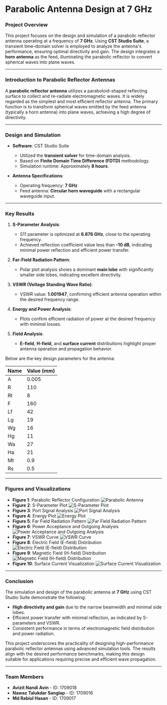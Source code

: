 # Parabolic Antenna Design at 7 GHz

### **Project Overview**
This project focuses on the design and simulation of a parabolic reflector antenna operating at a frequency of **7 GHz**. Using **CST Studio Suite**, a transient time-domain solver is employed to analyze the antenna's performance, ensuring optimal directivity and gain. The design integrates a **horn antenna** as the feed, illuminating the parabolic reflector to convert spherical waves into plane waves.

---

### **Introduction to Parabolic Reflector Antennas**
A **parabolic reflector antenna** utilizes a paraboloid-shaped reflecting surface to collect and re-radiate electromagnetic waves. It is widely regarded as the simplest and most efficient reflector antenna. The primary function is to transform spherical waves emitted by the feed antenna (typically a horn antenna) into plane waves, achieving a high degree of directivity. 

---

### **Design and Simulation**
- **Software**: CST Studio Suite
  - Utilized the **transient solver** for time-domain analysis.
  - Based on **Finite Domain Time Difference (FDTD)** methodology.
  - Simulation runtime: Approximately **8 hours**.

- **Antenna Specifications**:
  - Operating frequency: **7 GHz**
  - Feed antenna: **Circular horn waveguide** with a rectangular waveguide input.

---

### **Key Results**
1. **S-Parameter Analysis**:
   - S11 parameter is optimized at **6.876 GHz**, close to the operating frequency.
   - Achieved reflection coefficient value less than **-10 dB**, indicating minimal power reflection and efficient power transfer.

2. **Far-Field Radiation Pattern**:
   - Polar plot analysis shows a dominant **main lobe** with significantly smaller side lobes, indicating excellent directivity.

3. **VSWR (Voltage Standing Wave Ratio)**:
   - VSWR value: **1.001947**, confirming efficient antenna operation within the desired frequency range.

4. **Energy and Power Analysis**:
   - Plots confirm efficient radiation of power at the desired frequency with minimal losses.

5. **Field Analysis**:
   - **E-field**, **H-field**, and **surface current** distributions highlight proper antenna operation and propagation behavior.


Below are the key design parameters for the antenna:

| Name | Value (mm) |
|------|------------|
| A    | 0.005      |
| R    | 110        |
| Rt   | 8          |
| F    | 160        |
| Lf   | 42         |
| Lg   | 19         |
| Wg   | 16         |
| Hg   | 11         |
| Wa   | 27         |
| Ha   | 21         |
| Mt   | 0.9        |
| Rs   | 0.5        |
---

### **Figures and Visualizations**
- **Figure 1**: Parabolic Reflector Configuration
![Parabolic Antenna](https://github.com/RabiulHasan0001/Parabolic-Antenna-Design-for-7Ghz/blob/main/Images/1.PNG)
- **Figure 2**: S-Parameter Plot
![S-Parameter Plot](https://github.com/RabiulHasan0001/Parabolic-Antenna-Design-for-7Ghz/blob/main/Images/s%20paramete.PNG)
- **Figure 3**: Port Signal Analysis
![Port Signal Analysis](https://github.com/RabiulHasan0001/Parabolic-Antenna-Design-for-7Ghz/blob/main/Images/port%20signal.PNG)
- **Figure 4**: Energy Plot
![Energy Plot](https://github.com/RabiulHasan0001/Parabolic-Antenna-Design-for-7Ghz/blob/main/Images/energy.PNG)
- **Figure 5**: Far Field Radiation Pattern
![Far Field Radiation Pattern](https://github.com/RabiulHasan0001/Parabolic-Antenna-Design-for-7Ghz/blob/main/Images/far%20field.PNG)
- **Figure 6**: Power Acceptance and Outgoing Analysis
![Power Acceptance and Outgoing Analysis](https://github.com/RabiulHasan0001/Parabolic-Antenna-Design-for-7Ghz/blob/main/Images/power.PNG)
- **Figure 7**: VSWR Curve
![VSWR Curve](https://github.com/RabiulHasan0001/Parabolic-Antenna-Design-for-7Ghz/blob/main/Images/VSWR.png)
- **Figure 8**: Electric Field (E-field) Distribution
![Electric Field (E-field) Distribution](https://github.com/RabiulHasan0001/Parabolic-Antenna-Design-for-7Ghz/blob/main/Images/e%20field.PNG)
- **Figure 9**: Magnetic Field (H-field) Distribution
![Magnetic Field (H-field) Distribution](https://github.com/RabiulHasan0001/Parabolic-Antenna-Design-for-7Ghz/blob/main/Images/h%20field.PNG)
- **Figure 10**: Surface Current Visualization
![Surface Current Visualization](https://github.com/RabiulHasan0001/Parabolic-Antenna-Design-for-7Ghz/blob/main/Images/Surface%20Current.png)

---

### **Conclusion**
The simulation and design of the parabolic antenna at **7 GHz** using CST Studio Suite demonstrate the following:
- **High directivity and gain** due to the narrow beamwidth and minimal side lobes.
- Efficient power transfer with minimal reflection, as indicated by S-parameters and VSWR.
- Consistent performance in terms of electromagnetic field distribution and power radiation.

This project underscores the practicality of designing high-performance parabolic reflector antennas using advanced simulation tools. The results align with the desired performance benchmarks, making this design suitable for applications requiring precise and efficient wave propagation.

---

### **Team Members**
- **Avizit Nandi Avin** - ID: 1709018  
- **Nawaz Talukdar Sanglap** - ID: 1709016  
- **Md Rabiul Hasan** - ID: 1709017  


